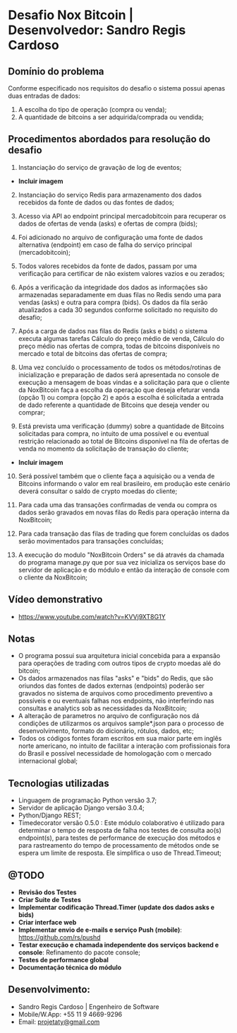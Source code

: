 # Desafio Nox Bitcoin | Desenvolvedor: Sandro Regis Cardoso

## Domínio do problema

Conforme especificado nos requisitos do desafio o sistema possui apenas duas entradas de dados:
1) A escolha do tipo de operação (compra ou venda);
2) A quantidade de bitcoins a ser adquirida/comprada ou vendida;


## Procedimentos abordados para resolução do desafio

1) Instanciação do serviço de gravação de log de eventos;


-   **Incluir imagem**


2) Instanciação do serviço Redis para armazenamento dos dados recebidos da fonte de dados ou das fontes de dados;


3) Acesso via API ao endpoint principal mercadobitcoin para recuperar os dados de ofertas de venda (asks) e ofertas de compra (bids);


4) Foi adicionado no arquivo de configuração uma fonte de dados alternativa (endpoint) em caso de falha do serviço principal (mercadobitcoin);


5) Todos valores recebidos da fonte de dados, passam por uma verificação para certificar de não existem valores vazios e ou zerados;


6) Após a verificação da integridade dos dados as informações são armazenadas separadamente em duas filas no Redis sendo uma para vendas (asks) e outra para compra (bids). Os dados da fila serão atualizados a cada 30 segundos conforme solicitado no requisito do desafio;


7) Após a carga de dados nas filas do Redis (asks e bids) o sistema executa algumas tarefas Cálculo do preço médio de venda, Cálculo do preço médio nas ofertas de compra, todas de bitcoins disponíveis no mercado e total de bitcoins das ofertas de compra;


8) Uma vez concluído o processamento de todos os métodos/rotinas de inicialização e preparação de dados será apresentada no console de execução a mensagem de boas vindas e a solicitação para que o cliente da NoxBitcoin faça a escolha da operação que deseja efeturar venda (opção 1) ou compra (opção 2) e após a escolha é solicitada a entrada de dado referente a quantidade de Bitcoins que deseja vender ou comprar;


9) Está prevista uma verificação (dummy) sobre a quantidade de Bitcoins solicitadas para compra, no intuito de uma possível e ou eventual restrição relacionado ao total de Bitcoins disponível na fila de ofertas de venda no momento da solicitação de transação do cliente;


-   **Incluir imagem**


10) Será possível também que o cliente faça a aquisição ou a venda de Bitcoins informando o valor em real brasileiro, em produção este cenário deverá consultar o saldo de crypto moedas do cliente;


11) Para cada uma  das transações confirmadas de venda ou compra os dados serão gravados em novas filas do Redis para operação interna da NoxBitcoin;


12) Para cada transação das filas de trading que forem concluídas os dados serão movimentados para transações concluídas;


13) A execução do modulo "NoxBitcoin Orders" se dá através da chamada do programa manage.py que por sua vez inicializa os serviços base do servidor de aplicação e do módulo e então da interação de console com o cliente da NoxBitcoin;


## Vídeo demonstrativo

- https://www.youtube.com/watch?v=KVVj9XT8G1Y


## Notas

- O programa possui sua arquitetura inicial concebida para a expansão para operações de trading com outros tipos de crypto moedas alé do bitcoin;
- Os dados armazenados nas filas "asks" e "bids" do Redis, que são oriundos das fontes de dados externas (endpoints) poderão ser gravados no sistema de arquivos como procedimento preventivo a possíveis e ou eventuais falhas nos endpoints, não interferindo nas consultas e analytics sob as necessidades da NoxBitcoin;
- A alteração de parametros no arquivo de configuração nos dá condições de utilizarmos os arquivos sample*.json para o processo de desenvolvimento, formato do dicionário, rótulos, dados, etc;
- Todos os códigos fontes foram escritos em sua maior parte em inglês norte americano, no intuito de facilitar a interação com profissionais fora do Brasil e possível necessidade de homologação com o mercado internacional global;


## Tecnologias utilizadas

- Linguagem de programação Python versão 3.7;
- Servidor de aplicação Django versão 3.0.4;
- Python/Django REST;
- Timedecorator versão 0.5.0 : Este módulo colaborativo é utilizado para determinar o tempo de resposta de falha nos testes de consulta ao(s) endpoint(s), para testes de performance de execução dos métodos e para rastreamento do tempo de processamento de métodos onde se espera um limite de resposta. Ele simplifica o uso de Thread.Timeout; 


## @TODO

-   **Revisão dos Testes**
-   **Criar Suite de Testes**
-   **Implementar codificação Thread.Timer (update dos dados asks e bids)**
-   **Criar interface web**
-   **Implementar envio de e-mails e serviço Push (mobile)**: https://github.com/rs/pushd
-   **Testar execução e chamada independente dos serviços backend e console**: Refinamento do pacote console;
-   **Testes de performance global**
-   **Documentação técnica do módulo**


## Desenvolvimento:

- Sandro Regis Cardoso | Engenheiro de Software
- Mobile/W.App: +55 11 9 4669-9296
- Email: projetaty@gmail.com
